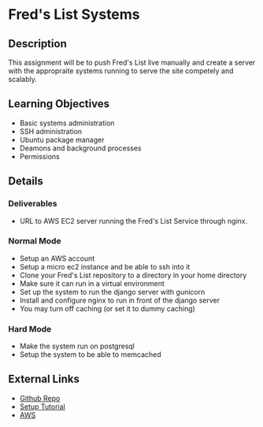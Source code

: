 # Fred's List Systems

## Description
This assignment will be to push Fred's List live manually and create a server with the appropraite systems running to serve the site competely and scalably.

## Learning Objectives
* Basic systems administration
* SSH administration
* Ubuntu package manager
* Deamons and background processes
* Permissions

## Details

### Deliverables
* URL to AWS EC2 server running the Fred's List Service through nginx.

### Normal Mode
* Setup an AWS account
* Setup a micro ec2 instance and be able to ssh into it
* Clone your Fred's List repository to a directory in your home directory
* Make sure it can run in a virtual environment
* Set up the system to run the django server with gunicorn
* Install and configure nginx to run in front of the django server
* You may turn off caching (or set it to dummy caching)

### Hard Mode
* Make the system run on postgresql
* Setup the system to be able to memcached

## External Links
* [Github Repo](https://github.com/tiy-lv-python-2016-02/freds-list-systems)
* [Setup Tutorial](https://www.digitalocean.com/community/tutorials/how-to-set-up-django-with-postgres-nginx-and-gunicorn-on-ubuntu-14-04)
* [AWS](http://aws.amazon.com)
